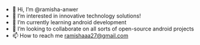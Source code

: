 - 👋 Hi, I’m @ramisha-anwer
- 👀 I’m interested in innovative technology solutions! 
- 🌱 I’m currently learning android development
- 💞️ I’m looking to collaborate on all sorts of open-source android projects
- 📫 How to reach me ramishaaa27@gmail.com

<!---
ramisha-anwer/ramisha-anwer is a ✨ special ✨ repository because its `README.md` (this file) appears on your GitHub profile.
You can click the Preview link to take a look at your changes.
--->
